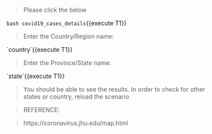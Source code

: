 <blockquote>Please click the below</blockquote>

`bash covid19_cases_details`{{execute T1}}

<blockquote>Enter the Country/Region name:</blockquote>
`country`{{execute T1}}

<blockquote>Enter the Province/State name:</blockquote>
`state`{{execute T1}}

<blockquote>You should be able to see the results. In order to check for other states or country, reload the scenario</blockquote>

<blockquote>REFERENCE:</blockquote>
<blockquote>https://coronavirus.jhu.edu/map.html</blockquote>